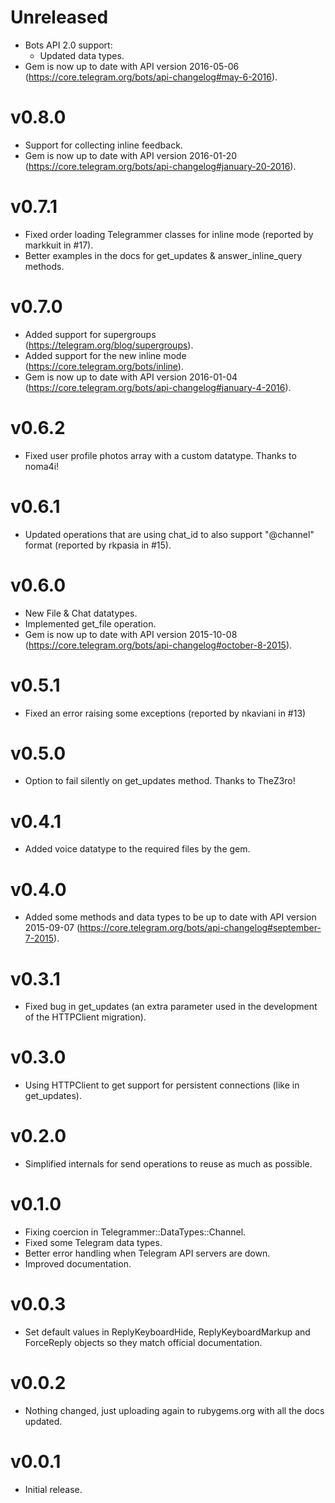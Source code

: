 Unreleased
======

* Bots API 2.0 support:
  - Updated data types.
* Gem is now up to date with API version 2016-05-06 (https://core.telegram.org/bots/api-changelog#may-6-2016).

v0.8.0
======

* Support for collecting inline feedback.
* Gem is now up to date with API version 2016-01-20 (https://core.telegram.org/bots/api-changelog#january-20-2016).

v0.7.1
======

* Fixed order loading Telegrammer classes for inline mode (reported by markkuit in #17).
* Better examples in the docs for get_updates & answer_inline_query methods.

v0.7.0
======

* Added support for supergroups (https://telegram.org/blog/supergroups).
* Added support for the new inline mode (https://core.telegram.org/bots/inline).
* Gem is now up to date with API version 2016-01-04 (https://core.telegram.org/bots/api-changelog#january-4-2016).

v0.6.2
======

* Fixed user profile photos array with a custom datatype. Thanks to noma4i!

v0.6.1
======

* Updated operations that are using chat_id to also support "@channel" format (reported by rkpasia in #15).

v0.6.0
======

* New File & Chat datatypes.
* Implemented get_file operation.
* Gem is now up to date with API version 2015-10-08 (https://core.telegram.org/bots/api-changelog#october-8-2015).

v0.5.1
======

* Fixed an error raising some exceptions (reported by nkaviani in #13)

v0.5.0
======

* Option to fail silently on get_updates method. Thanks to TheZ3ro!

v0.4.1
======

* Added voice datatype to the required files by the gem.

v0.4.0
======

* Added some methods and data types to be up to date with API version 2015-09-07 (https://core.telegram.org/bots/api-changelog#september-7-2015).

v0.3.1
======

* Fixed bug in get_updates (an extra parameter used in the development of the HTTPClient migration).

v0.3.0
======

* Using HTTPClient to get support for persistent connections (like in get_updates).

v0.2.0
======

* Simplified internals for send operations to reuse as much as possible.

v0.1.0
======

* Fixing coercion in Telegrammer::DataTypes::Channel.
* Fixed some Telegram data types.
* Better error handling when Telegram API servers are down.
* Improved documentation.

v0.0.3
======

* Set default values in ReplyKeyboardHide, ReplyKeyboardMarkup and ForceReply objects so they match official documentation.

v0.0.2
======

* Nothing changed, just uploading again to rubygems.org with all the docs updated.

v0.0.1
======

* Initial release.

